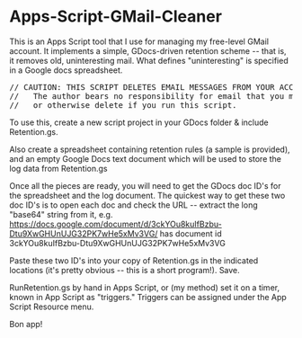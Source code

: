 Apps-Script-GMail-Cleaner
=========================

This is an Apps Script tool that I use for managing my free-level GMail account.
It implements a simple, GDocs-driven retention scheme -- that is, it removes old, uninteresting mail. What
defines "uninteresting" is specified in a Google docs spreadsheet.

<pre>
// CAUTION: THIS SCRIPT DELETES EMAIL MESSAGES FROM YOUR ACCOUNT. *THAT'S WHAT IT'S FOR.*
//   The author bears no responsibility for email that you may erroneously or accidentally
//   or otherwise delete if you run this script.
</pre>

To use this, create a new script project in your GDocs folder & include Retention.gs.

Also create a spreadsheet containing retention rules (a sample is provided), and an empty Google Docs text document which will be used to store the log data from Retention.gs

Once all the pieces are ready, you will need to get the GDocs doc ID's for the spreadsheet and the log document.
The quickest way to get these two doc ID's is to open each doc and check the URL -- extract the long "base64" string
from it, e.g. https://docs.google.com/document/d/3ckYOu8kuIfBzbu-Dtu9XwGHUnUJG32PK7wHe5xMv3VG/ has document
id 3ckYOu8kuIfBzbu-Dtu9XwGHUnUJG32PK7wHe5xMv3VG

Paste these two ID's into your copy of Retention.gs in the indicated locations (it's pretty obvious -- this is a
short program!). Save.

RunRetention.gs by hand in Apps Script, or (my method) set it on a timer, known in App Script as "triggers." Triggers
can be assigned under the App Script Resource menu.

Bon app!
